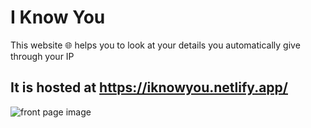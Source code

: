 # I Know You 

This website 🌐 helps you to look at your details you automatically give through your IP
<h2> It is hosted at <a href="https://iknowyou.netlify.app/">https://iknowyou.netlify.app/</a>
</h2>
<img src="https://user-images.githubusercontent.com/90763685/184510617-65581b39-bd51-4ad5-ab6a-683d6bf685a2.png" alt="front page image" />